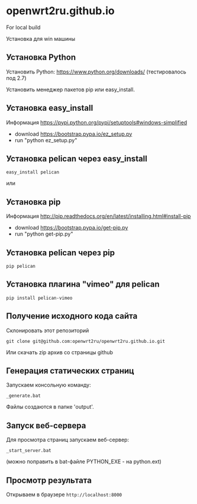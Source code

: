 openwrt2ru.github.io
====================


For local build


Установка для win машины

Установка Python
----------------

Установить Python: https://www.python.org/downloads/
(тестировалось под 2.7)


Установить менеджер пакетов pip или easy_install.

Установка easy_install
----------------------

Информация https://pypi.python.org/pypi/setuptools#windows-simplified

* download https://bootstrap.pypa.io/ez_setup.py
* run "python ez_setup.py"

Установка pelican через easy_install
------------------------------------

    easy_install pelican

или

Установка pip
-------------

Информация http://pip.readthedocs.org/en/latest/installing.html#install-pip

* download https://bootstrap.pypa.io/get-pip.py
* run "python get-pip.py"

Установка pelican через pip
---------------------------

    pip pelican


Установка плагина "vimeo" для pelican
-------------------------------------

    pip install pelican-vimeo


Получение исходного кода сайта
------------------------------

Склонировать этот репозиторий

    git clone git@github.com:openwrt2ru/openwrt2ru.github.io.git
    
Или скачать zip архив со страницы github


Генерация статических страниц
-----------------------------

Запускаем консольную команду:

    _generate.bat

Файлы создаются в папке 'output'.


Запуск веб-сервера
------------------

Для просмотра страниц запускаем веб-сервер:

    _start_server.bat

(можно поправить в bat-файле PYTHON_EXE - на python.ext)


Просмотр результата
-------------------

Открываем в браузере `http://localhost:8000`
